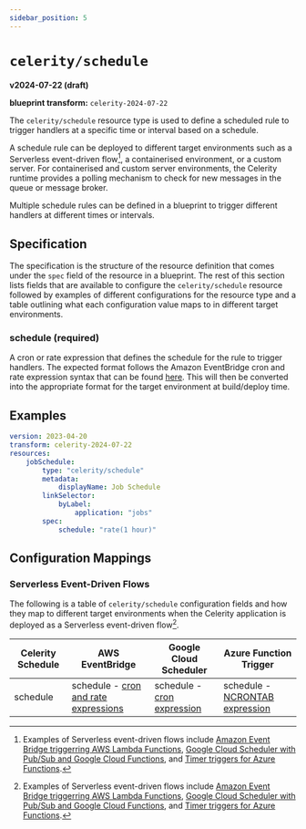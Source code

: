 ```yaml
---
sidebar_position: 5
---
```


# `celerity/schedule`

**v2024-07-22 (draft)**

**blueprint transform:** `celerity-2024-07-22`

The `celerity/schedule` resource type is used to define a scheduled rule to trigger handlers at a specific time or interval based on a schedule.

A schedule rule can be deployed to different target environments such as a Serverless event-driven flow[^1], a containerised environment, or a custom server.
For containerised and custom server environments, the Celerity runtime provides a polling mechanism to check for new messages in the queue or message broker.

Multiple schedule rules can be defined in a blueprint to trigger different handlers at different times or intervals.

## Specification

The specification is the structure of the resource definition that comes under the `spec` field of the resource in a blueprint.
The rest of this section lists fields that are available to configure the `celerity/schedule` resource followed by examples of different configurations for the resource type and a table outlining what each configuration value maps to in different target environments.

### schedule (required)

A cron or rate expression that defines the schedule for the rule to trigger handlers.
The expected format follows the Amazon EventBridge cron and rate expression syntax that can be found [here](https://docs.aws.amazon.com/eventbridge/latest/userguide/eb-scheduled-rule-pattern.html#eb-cron-expressions). This will then be converted into the appropriate format for the target environment at build/deploy time.

## Examples

```yaml
version: 2023-04-20
transform: celerity-2024-07-22
resources:
    jobSchedule:
        type: "celerity/schedule"
        metadata:
            displayName: Job Schedule
        linkSelector:
            byLabel:
                application: "jobs"
        spec:
            schedule: "rate(1 hour)"
```

## Configuration Mappings

### Serverless Event-Driven Flows

The following is a table of `celerity/schedule` configuration fields and how they map to different target environments when the Celerity application is deployed as a Serverless event-driven flow[^1].

Celerity Schedule      | AWS EventBridge                                          | Google Cloud Scheduler       | Azure Function Trigger
---------------------- | -------------------------------------------------------- | ---------------------------- | ------------------------------------
schedule               | schedule - [cron and rate expressions](https://docs.aws.amazon.com/eventbridge/latest/userguide/eb-scheduled-rule-pattern.html#eb-cron-expressions)                                              | schedule - [cron expression](https://cloud.google.com/scheduler/docs/configuring/cron-job-schedules)                        | schedule - [NCRONTAB expression](https://github.com/atifaziz/NCrontab)


[^1]: Examples of Serverless event-driven flows include [Amazon Event Bridge triggerring AWS Lambda Functions](https://docs.aws.amazon.com/eventbridge/latest/userguide/eb-run-lambda-schedule.html), [Google Cloud Scheduler with Pub/Sub and Google Cloud Functions](https://cloud.google.com/scheduler/docs/tut-gcf-pub-sub), and [Timer triggers for Azure Functions](https://learn.microsoft.com/en-us/azure/azure-functions/functions-bindings-timer?tabs=python-v2%2Cisolated-process%2Cnodejs-v4&pivots=programming-language-javascript).
